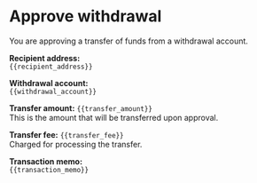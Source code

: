 # Approve withdrawal

You are approving a transfer of funds from a withdrawal account.

**Recipient address:**  
`{{recipient_address}}`

**Withdrawal account:**  
`{{withdrawal_account}}`

**Transfer amount:** `{{transfer_amount}}`  
This is the amount that will be transferred upon approval.

**Transfer fee:** `{{transfer_fee}}`  
Charged for processing the transfer.

**Transaction memo:**  
`{{transaction_memo}}`